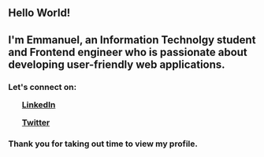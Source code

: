 <h2> Hello World!
<h2 className="font-bold text-2xl"> I'm Emmanuel, an Information Technolgy student and Frontend engineer who is passionate about developing user-friendly web applications.</h2>
<h3>
Let's connect on:

<ol><a href="https://www.linkedin.com/in/agboola-emmanuel-ab0196224/?lipi=urn%3Ali%3Apage%3Ad_flagship3_profile_view_base%3B5Boi%2Fcy%2BQNiRMheQxk%2BBiQ%3D%3D">LinkedIn</a></ol>
<ol><a href="https://twitter.com/Tom_Agboola">Twitter</a></ol>
</h3>
  
  <h3>
    Thank you for taking out time to view my profile.
  </h3>

